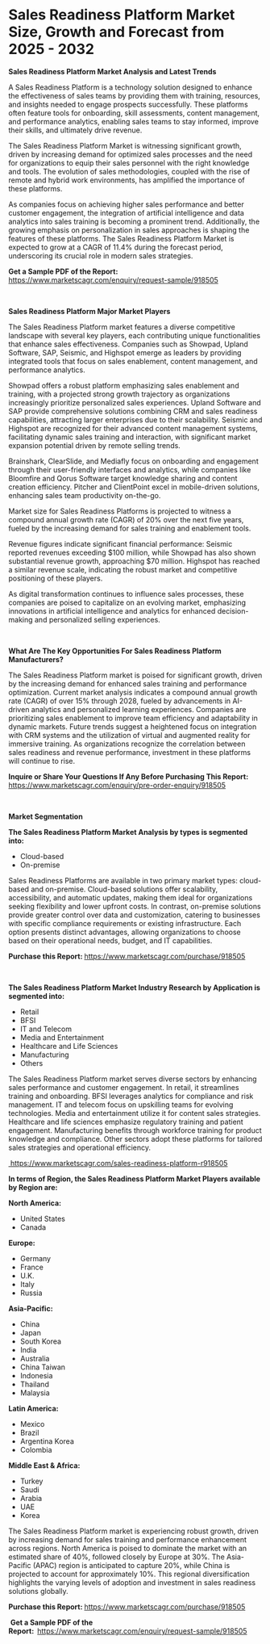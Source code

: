 <p><h1>Sales Readiness Platform Market Size, Growth and Forecast from 2025 - 2032</h1></p><p><strong>Sales Readiness Platform Market Analysis and Latest Trends</strong></p>
<p><p>A Sales Readiness Platform is a technology solution designed to enhance the effectiveness of sales teams by providing them with training, resources, and insights needed to engage prospects successfully. These platforms often feature tools for onboarding, skill assessments, content management, and performance analytics, enabling sales teams to stay informed, improve their skills, and ultimately drive revenue. </p><p>The Sales Readiness Platform Market is witnessing significant growth, driven by increasing demand for optimized sales processes and the need for organizations to equip their sales personnel with the right knowledge and tools. The evolution of sales methodologies, coupled with the rise of remote and hybrid work environments, has amplified the importance of these platforms. </p><p>As companies focus on achieving higher sales performance and better customer engagement, the integration of artificial intelligence and data analytics into sales training is becoming a prominent trend. Additionally, the growing emphasis on personalization in sales approaches is shaping the features of these platforms. The Sales Readiness Platform Market is expected to grow at a CAGR of 11.4% during the forecast period, underscoring its crucial role in modern sales strategies.</p></p>
<p><strong>Get a Sample PDF of the Report:&nbsp;</strong> <a href="https://www.marketscagr.com/enquiry/request-sample/918505?utm_campaign=2465&utm_medium=2&utm_source=Github&utm_content=ia&utm_term=17042025&utm_id=sales-readiness-platform">https://www.marketscagr.com/enquiry/request-sample/918505</a></p>
<p>&nbsp;</p>
<p><strong>Sales Readiness Platform Major Market Players</strong></p>
<p><p>The Sales Readiness Platform market features a diverse competitive landscape with several key players, each contributing unique functionalities that enhance sales effectiveness. Companies such as Showpad, Upland Software, SAP, Seismic, and Highspot emerge as leaders by providing integrated tools that focus on sales enablement, content management, and performance analytics.</p><p>Showpad offers a robust platform emphasizing sales enablement and training, with a projected strong growth trajectory as organizations increasingly prioritize personalized sales experiences. Upland Software and SAP provide comprehensive solutions combining CRM and sales readiness capabilities, attracting larger enterprises due to their scalability. Seismic and Highspot are recognized for their advanced content management systems, facilitating dynamic sales training and interaction, with significant market expansion potential driven by remote selling trends.</p><p>Brainshark, ClearSlide, and Mediafly focus on onboarding and engagement through their user-friendly interfaces and analytics, while companies like Bloomfire and Qorus Software target knowledge sharing and content creation efficiency. Pitcher and ClientPoint excel in mobile-driven solutions, enhancing sales team productivity on-the-go.</p><p>Market size for Sales Readiness Platforms is projected to witness a compound annual growth rate (CAGR) of 20% over the next five years, fueled by the increasing demand for sales training and enablement tools.</p><p>Revenue figures indicate significant financial performance: Seismic reported revenues exceeding $100 million, while Showpad has also shown substantial revenue growth, approaching $70 million. Highspot has reached a similar revenue scale, indicating the robust market and competitive positioning of these players.</p><p>As digital transformation continues to influence sales processes, these companies are poised to capitalize on an evolving market, emphasizing innovations in artificial intelligence and analytics for enhanced decision-making and personalized selling experiences.</p></p>
<p>&nbsp;</p>
<p><strong>What Are The Key Opportunities For Sales Readiness Platform Manufacturers?</strong></p>
<p><p>The Sales Readiness Platform market is poised for significant growth, driven by the increasing demand for enhanced sales training and performance optimization. Current market analysis indicates a compound annual growth rate (CAGR) of over 15% through 2028, fueled by advancements in AI-driven analytics and personalized learning experiences. Companies are prioritizing sales enablement to improve team efficiency and adaptability in dynamic markets. Future trends suggest a heightened focus on integration with CRM systems and the utilization of virtual and augmented reality for immersive training. As organizations recognize the correlation between sales readiness and revenue performance, investment in these platforms will continue to rise.</p></p>
<p><strong>Inquire or Share Your Questions If Any Before Purchasing This Report:</strong> <a href="https://www.marketscagr.com/enquiry/pre-order-enquiry/918505?utm_campaign=2465&utm_medium=2&utm_source=Github&utm_content=ia&utm_term=17042025&utm_id=sales-readiness-platform">https://www.marketscagr.com/enquiry/pre-order-enquiry/918505</a></p>
<p>&nbsp;</p>
<p><strong>Market Segmentation</strong></p>
<p><strong>The Sales Readiness Platform Market Analysis by types is segmented into:</strong></p>
<p><ul><li>Cloud-based</li><li>On-premise</li></ul></p>
<p><p>Sales Readiness Platforms are available in two primary market types: cloud-based and on-premise. Cloud-based solutions offer scalability, accessibility, and automatic updates, making them ideal for organizations seeking flexibility and lower upfront costs. In contrast, on-premise solutions provide greater control over data and customization, catering to businesses with specific compliance requirements or existing infrastructure. Each option presents distinct advantages, allowing organizations to choose based on their operational needs, budget, and IT capabilities.</p></p>
<p><strong>Purchase this Report:&nbsp;</strong><a href="https://www.marketscagr.com/purchase/918505?utm_campaign=2465&utm_medium=2&utm_source=Github&utm_content=ia&utm_term=17042025&utm_id=sales-readiness-platform">https://www.marketscagr.com/purchase/918505</a></p>
<p>&nbsp;</p>
<p><strong>The Sales Readiness Platform Market Industry Research by Application is segmented into:</strong></p>
<p><ul><li>Retail</li><li>BFSI</li><li>IT and Telecom</li><li>Media and Entertainment</li><li>Healthcare and Life Sciences</li><li>Manufacturing</li><li>Others</li></ul></p>
<p><p>The Sales Readiness Platform market serves diverse sectors by enhancing sales performance and customer engagement. In retail, it streamlines training and onboarding. BFSI leverages analytics for compliance and risk management. IT and telecom focus on upskilling teams for evolving technologies. Media and entertainment utilize it for content sales strategies. Healthcare and life sciences emphasize regulatory training and patient engagement. Manufacturing benefits through workforce training for product knowledge and compliance. Other sectors adopt these platforms for tailored sales strategies and operational efficiency.</p></p>
<p><a href="https://www.marketscagr.com/sales-readiness-platform-r918505?utm_campaign=2465&utm_medium=2&utm_source=Github&utm_content=ia&utm_term=17042025&utm_id=sales-readiness-platform">&nbsp;https://www.marketscagr.com/sales-readiness-platform-r918505</a></p>
<p><strong>In terms of Region, the Sales Readiness Platform Market Players available by Region are:</strong></p>
<p>
    <p> <strong> North America: </strong>
        <ul>
            <li>United States</li>
            <li>Canada</li>
        </ul>
        </p> 
    <p> <strong> Europe: </strong>
        <ul>
            <li>Germany</li>
            <li>France</li>
            <li>U.K.</li>
            <li>Italy</li>
            <li>Russia</li>
        </ul>
        </p> 
    <p> <strong> Asia-Pacific: </strong>
        <ul>
            <li>China</li>
            <li>Japan</li>
            <li>South Korea</li>
            <li>India</li>
            <li>Australia</li>
            <li>China Taiwan</li>
            <li>Indonesia</li>
            <li>Thailand</li>
            <li>Malaysia</li>
        </ul>
        </p> 
    <p> <strong> Latin America: </strong>
        <ul>
            <li>Mexico</li>
            <li>Brazil</li>
            <li>Argentina Korea</li>
            <li>Colombia</li>
        </ul>
        </p> 
    <p> <strong> Middle East & Africa: </strong>
        <ul>
            <li>Turkey</li>
            <li>Saudi</li>
            <li>Arabia</li>
            <li>UAE</li>
            <li>Korea</li>
        </ul>
    </p>
    </p>
<p><p>The Sales Readiness Platform market is experiencing robust growth, driven by increasing demand for sales training and performance enhancement across regions. North America is poised to dominate the market with an estimated share of 40%, followed closely by Europe at 30%. The Asia-Pacific (APAC) region is anticipated to capture 20%, while China is projected to account for approximately 10%. This regional diversification highlights the varying levels of adoption and investment in sales readiness solutions globally.</p></p>
<p><strong>Purchase this Report: </strong><a href="https://www.marketscagr.com/purchase/918505?utm_campaign=2465&utm_medium=2&utm_source=Github&utm_content=ia&utm_term=17042025&utm_id=sales-readiness-platform">https://www.marketscagr.com/purchase/918505</a></p>
<p>&nbsp;<strong>Get a Sample PDF of the Report:&nbsp;&nbsp;</strong><a href="https://www.marketscagr.com/enquiry/request-sample/918505?utm_campaign=2465&utm_medium=2&utm_source=Github&utm_content=ia&utm_term=17042025&utm_id=sales-readiness-platform">https://www.marketscagr.com/enquiry/request-sample/918505</a></p>
<p><strong></strong></p>
<p><p></p><p></p><p></p></p>